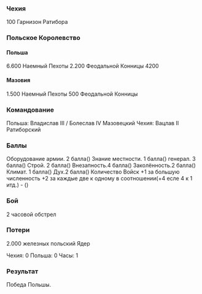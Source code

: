 ### Чехия

100 Гарнизон Ратибора

### Польское Королевство

#### Польша

6.600 Наемный Пехоты
2.200 Феодальной Конницы
4200

#### Мазовия

1.500 Наемный Пехоты
500 Феодальной Конницы

### Командование

Польша: Владислав III / Болеслав IV Мазовецкий
Чехия: Вацлав II Ратиборский

### Баллы

Оборудование армии. 2 балла()
Знание местности. 1 балла()
генерал. 3 балла()
Строй. 2 балла()
Внезапность.4 балла()
Заколённость.2 балла()
Климат. 1 балла()
Дух.2 балла()
Количество Войск +1 за большую численность +2 за каждые две к одному в соотношении(+4 есле 4 к 1 итд.) - ()

### Бой

2 часовой обстрел

### Потери

2.000 железных польский Ядер

Чехия: 0
Польша: 0
Часы: 1

### Результат

Победа Польшы.
